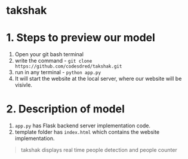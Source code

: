 # takshak
# 1. Steps to preview our model
1. Open your git bash terminal
2. write the command - `git clone https://github.com/codesdred/takshak.git`
3. run in any terminal - `python app.py`
4. It will start the website at the local server, where our website will be visivle.

# 2. Description of model
1. `app.py` has Flask backend server implementation code.
2. template folder has `index.html` which contains the website implementation.

> takshak displays real time people detection and people counter
